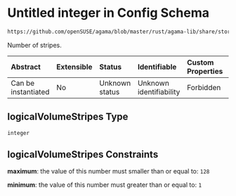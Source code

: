 # Untitled integer in Config Schema

```txt
https://github.com/openSUSE/agama/blob/master/rust/agama-lib/share/storage.schema.json#/$defs/logicalVolumeStripes
```

Number of stripes.

| Abstract            | Extensible | Status         | Identifiable            | Custom Properties | Additional Properties | Access Restrictions | Defined In                                                          |
| :------------------ | :--------- | :------------- | :---------------------- | :---------------- | :-------------------- | :------------------ | :------------------------------------------------------------------ |
| Can be instantiated | No         | Unknown status | Unknown identifiability | Forbidden         | Allowed               | none                | [storage.schema.json\*](storage.schema.json "open original schema") |

## logicalVolumeStripes Type

`integer`

## logicalVolumeStripes Constraints

**maximum**: the value of this number must smaller than or equal to: `128`

**minimum**: the value of this number must greater than or equal to: `1`
